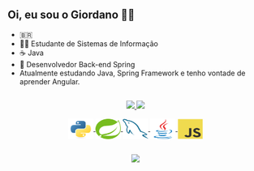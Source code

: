 ## Oi, eu sou o Giordano 🧑🏻

- 🇧🇷
- 🧑‍🎓 Estudante de Sistemas de Informação
- ☕ Java  
- 🍃 Desenvolvedor Back-end Spring
- Atualmente estudando Java, Spring Framework e tenho vontade de aprender Angular.

##

<div align="center">
  <a href="https://github.com/GiordanoFerreira">
    
  <img height="160em" src="https://github-readme-stats.vercel.app/api?username=GiordanoFerreira&show_icons=true&theme=dark&include_all_commits=true&count_private=true"/>
  <img height="160em" src="https://github-readme-stats.vercel.app/api/top-langs/?username=GiordanoFerreira&layout=compact&langs_count=7&theme=dark"/>  
    
  <div style="display: inline_block"><br>
  <img align="center" alt="Giordano-Python" height="40" width="50" src="https://raw.githubusercontent.com/devicons/devicon/master/icons/python/python-original.svg">
  <img align="center" alt="Giordano-Spring" height="40" width="50" src="https://raw.githubusercontent.com/devicons/devicon/master/icons/spring/spring-original.svg">
  <img align="center" alt="Giordano-MySql" height="40" width="50" src="https://raw.githubusercontent.com/devicons/devicon/master/icons/mysql/mysql-original.svg">
  <img align="center" alt="Giordano-Java" height="40" width="50" src="https://raw.githubusercontent.com/devicons/devicon/master/icons/java/java-original.svg">
  <img align="center" alt="Giordano-Js" height="40" width="50" src="https://raw.githubusercontent.com/devicons/devicon/master/icons/javascript/javascript-original.svg">
</div>
    
##
    
<div> 
  <a href="https://www.linkedin.com/in/giordano-palmezano-90585b222/" target="_blank"><img src="https://img.shields.io/badge/-LinkedIn-%230077B5?style=for-the-badge&logo=linkedin&logoColor=white"target="_blank"></a>
</div> 
